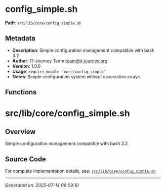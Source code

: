 # config_simple.sh

**Path**: `src/lib/core/config_simple.sh`

## Metadata

- **Description**: Simple configuration management compatible with bash 3.2
- **Author**: IT-Journey Team <team@it-journey.org>
- **Version**: 1.0.0
- **Usage**: `require_module "core/config_simple"`
- **Notes**: Simple configuration system without associative arrays

## Functions

# src/lib/core/config_simple.sh

## Overview

Simple configuration management compatible with bash 3.2


## Source Code

For complete implementation details, see: [`src/lib/core/config_simple.sh`](../../src/lib/core/config_simple.sh)

---
*Generated on: 2025-07-14 06:09:10*
